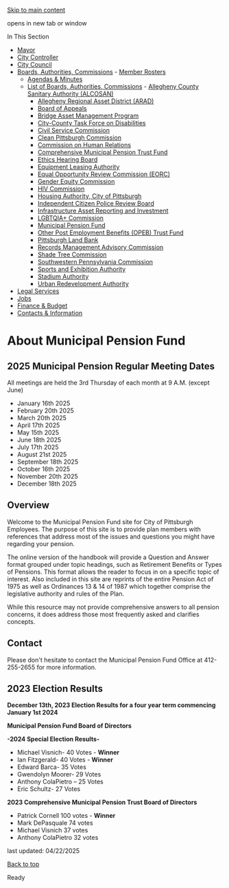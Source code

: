 [Skip to main content](https://www.pittsburghpa.gov/City-Government/Boards-Authorities-Commissions/List-of-Boards-Authorities-Commissions/Municipal-Pension-Fund/About-Municipal-Pension-Fund#main-content)

opens in new tab or window

In This Section

- [Mayor](https://www.pittsburghpa.gov/City-Government/Mayor)
- [City Controller](https://www.pittsburghpa.gov/City-Government/City-Controllers-Office)
- [City Council](https://www.pittsburghpa.gov/City-Government/City-Council)
- [Boards, Authorities, Commissions](https://www.pittsburghpa.gov/City-Government/Boards-Authorities-Commissions)  - [Member Rosters](https://www.pittsburghpa.gov/City-Government/Boards-Authorities-Commissions/Member-Rosters)
  - [Agendas & Minutes](https://www.pittsburghpa.gov/City-Government/Boards-Authorities-Commissions/Agendas-Minutes)
  - [List of Boards, Authorities, Commissions](https://www.pittsburghpa.gov/City-Government/Boards-Authorities-Commissions/List-of-Boards-Authorities-Commissions)    - [Allegheny County Sanitary Authority (ALCOSAN)](https://www.pittsburghpa.gov/City-Government/Boards-Authorities-Commissions/List-of-Boards-Authorities-Commissions/Allegheny-County-Sanitary-Authority-ALCOSAN)
    - [Allegheny Regional Asset District (ARAD)](https://www.pittsburghpa.gov/City-Government/Boards-Authorities-Commissions/List-of-Boards-Authorities-Commissions/Allegheny-Regional-Asset-District-ARAD)
    - [Board of Appeals](https://www.pittsburghpa.gov/City-Government/Boards-Authorities-Commissions/List-of-Boards-Authorities-Commissions/Board-of-Appeals)
    - [Bridge Asset Management Program](https://www.pittsburghpa.gov/City-Government/Boards-Authorities-Commissions/List-of-Boards-Authorities-Commissions/Bridge-Asset-Management-Program)
    - [City-County Task Force on Disabilities](https://www.pittsburghpa.gov/City-Government/Boards-Authorities-Commissions/List-of-Boards-Authorities-Commissions/City-County-Task-Force-on-Disabilities)
    - [Civil Service Commission](https://www.pittsburghpa.gov/City-Government/Boards-Authorities-Commissions/List-of-Boards-Authorities-Commissions/Civil-Service-Commission)
    - [Clean Pittsburgh Commission](https://www.pittsburghpa.gov/City-Government/Boards-Authorities-Commissions/List-of-Boards-Authorities-Commissions/Clean-Pittsburgh-Commission)
    - [Commission on Human Relations](https://www.pittsburghpa.gov/City-Government/Boards-Authorities-Commissions/List-of-Boards-Authorities-Commissions/Commission-on-Human-Relations)
    - [Comprehensive Municipal Pension Trust Fund](https://www.pittsburghpa.gov/City-Government/Boards-Authorities-Commissions/List-of-Boards-Authorities-Commissions/Comprehensive-Municipal-Pension-Trust-Fund)
    - [Ethics Hearing Board](https://www.pittsburghpa.gov/City-Government/Boards-Authorities-Commissions/List-of-Boards-Authorities-Commissions/Ethics-Hearing-Board)
    - [Equipment Leasing Authority](https://www.pittsburghpa.gov/City-Government/Boards-Authorities-Commissions/List-of-Boards-Authorities-Commissions/Equipment-Leasing-Authority)
    - [Equal Opportunity Review Commission (EORC)](https://www.pittsburghpa.gov/City-Government/Boards-Authorities-Commissions/List-of-Boards-Authorities-Commissions/Equal-Opportunity-Review-Commission-EORC)
    - [Gender Equity Commission](https://www.pittsburghpa.gov/City-Government/Boards-Authorities-Commissions/List-of-Boards-Authorities-Commissions/Gender-Equity-Commission)
    - [HIV Commission](https://www.pittsburghpa.gov/City-Government/Boards-Authorities-Commissions/List-of-Boards-Authorities-Commissions/HIV-Commission)
    - [Housing Authority, City of Pittsburgh](https://www.pittsburghpa.gov/City-Government/Boards-Authorities-Commissions/List-of-Boards-Authorities-Commissions/Housing-Authority-City-of-Pittsburgh)
    - [Independent Citizen Police Review Board](https://www.pittsburghpa.gov/City-Government/Boards-Authorities-Commissions/List-of-Boards-Authorities-Commissions/Independent-Citizen-Police-Review-Board)
    - [Infrastructure Asset Reporting and Investment](https://www.pittsburghpa.gov/City-Government/Boards-Authorities-Commissions/List-of-Boards-Authorities-Commissions/Infrastructure-Asset-Reporting-and-Investment)
    - [LGBTQIA+ Commission](https://www.pittsburghpa.gov/City-Government/Boards-Authorities-Commissions/List-of-Boards-Authorities-Commissions/LGBTQIA-Commission)
    - [Municipal Pension Fund](https://www.pittsburghpa.gov/City-Government/Boards-Authorities-Commissions/List-of-Boards-Authorities-Commissions/Municipal-Pension-Fund)
    - [Other Post Employment Benefits (OPEB) Trust Fund](https://www.pittsburghpa.gov/City-Government/Boards-Authorities-Commissions/List-of-Boards-Authorities-Commissions/Other-Post-Employment-Benefits-OPEB-Trust-Fund)
    - [Pittsburgh Land Bank](https://www.pittsburghpa.gov/City-Government/Boards-Authorities-Commissions/List-of-Boards-Authorities-Commissions/Pittsburgh-Land-Bank)
    - [Records Management Advisory Commission](https://www.pittsburghpa.gov/City-Government/Boards-Authorities-Commissions/List-of-Boards-Authorities-Commissions/Records-Management-Advisory-Commission)
    - [Shade Tree Commission](https://www.pittsburghpa.gov/City-Government/Boards-Authorities-Commissions/List-of-Boards-Authorities-Commissions/Shade-Tree-Commission)
    - [Southwestern Pennsylvania Commission](https://www.pittsburghpa.gov/City-Government/Boards-Authorities-Commissions/List-of-Boards-Authorities-Commissions/Southwestern-Pennsylvania-Commission)
    - [Sports and Exhibition Authority](https://www.pittsburghpa.gov/City-Government/Boards-Authorities-Commissions/List-of-Boards-Authorities-Commissions/Sports-and-Exhibition-Authority)
    - [Stadium Authority](https://www.pittsburghpa.gov/City-Government/Boards-Authorities-Commissions/List-of-Boards-Authorities-Commissions/Stadium-Authority)
    - [Urban Redevelopment Authority](https://www.pittsburghpa.gov/City-Government/Boards-Authorities-Commissions/List-of-Boards-Authorities-Commissions/Urban-Redevelopment-Authority)
- [Legal Services](https://www.pittsburghpa.gov/City-Government/Legal-Services)
- [Jobs](https://www.pittsburghpa.gov/City-Government/Jobs)
- [Finance & Budget](https://www.pittsburghpa.gov/City-Government/Finance-Budget)
- [Contacts & Information](https://www.pittsburghpa.gov/City-Government/Contacts-Information)

# About Municipal Pension Fund

## 2025 Municipal Pension Regular Meeting Dates

All meetings are held the 3rd Thursday of each month at 9 A.M. (except June)

- January 16th 2025
- February 20th 2025
- March 20th 2025
- April 17th 2025
- May 15th 2025
- June 18th 2025
- July 17th 2025
- August 21st 2025
- September 18th 2025
- October 16th 2025
- November 20th 2025
- December 18th 2025

## Overview

Welcome to the Municipal Pension Fund site for City of Pittsburgh Employees. The purpose of this site is to provide plan members with references that address most of the issues and questions you might have regarding your pension.

The online version of the handbook will provide a Question and Answer format grouped under topic headings, such as Retirement Benefits or Types of Pensions. This format allows the reader to focus in on a specific topic of interest. Also included in this site are reprints of the entire Pension Act of 1975 as well as Ordinances 13 & 14 of 1987 which together comprise the legislative authority and rules of the Plan.

While this resource may not provide comprehensive answers to all pension concerns, it does address those most frequently asked and clarifies concepts.

## Contact

Please don't hesitate to contact the Municipal Pension Fund Office at 412-255-2655 for more information.

## 2023 Election Results

**December 13th, 2023 Election Results for a four year term commencing January 1st 2024**

**Municipal Pension Fund Board of Directors**

**-2024 Special Election Results-**

- Michael Visnich- 40 Votes - **Winner**
- Ian Fitzgerald- 40 Votes - **Winner**
- Edward Barca- 35 Votes
- Gwendolyn Moorer- 29 Votes
- Anthony ColaPietro – 25 Votes
- Eric Schultz- 27 Votes

**2023 Comprehensive Municipal Pension Trust Board of Directors**

- Patrick Cornell 100 votes - **Winner**
- Mark DePasquale 74 votes
- Michael Visnich 37 votes
- Anthony ColaPietro 32 votes

last updated: 04/22/2025

[Back to top](https://www.pittsburghpa.gov/City-Government/Boards-Authorities-Commissions/List-of-Boards-Authorities-Commissions/Municipal-Pension-Fund/About-Municipal-Pension-Fund#body-top)

Ready
